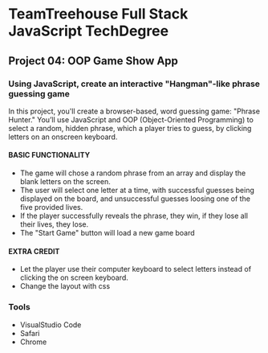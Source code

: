 # TeamTreehouse Full Stack JavaScript TechDegree
## Project 04: OOP Game Show App
### Using JavaScript, create an interactive "Hangman"-like phrase guessing game
In this project, you'll create a browser-based, word guessing game: "Phrase Hunter." You’ll use JavaScript and OOP (Object-Oriented Programming) to select a random, hidden phrase, which a player tries to guess, by clicking letters on an onscreen keyboard.


#### BASIC FUNCTIONALITY
- The game will chose a random phrase from an array and display the blank letters on the screen.
- The user will select one letter at a time, with successful guesses being displayed on the board, and unsuccessful guesses loosing one of the five provided lives.
- If the player successfully reveals the phrase, they win, if they lose all their lives, they lose.
- The "Start Game" button will load a new game board

#### EXTRA CREDIT

- Let the player use their computer keyboard to select letters instead of clicking the on screen keyboard.
- Change the layout with css

### Tools
- VisualStudio Code
- Safari
- Chrome
